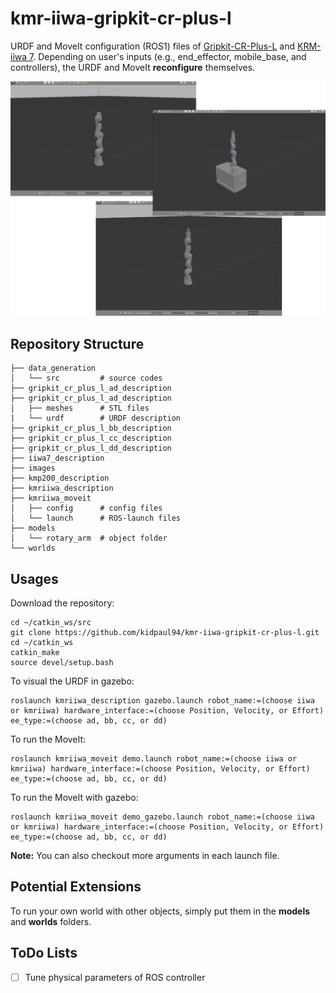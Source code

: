 # kmr-iiwa-gripkit-cr-plus-l
URDF and MoveIt configuration (ROS1) files of [Gripkit-CR-Plus-L](https://weiss-robotics.com/gripkit/) and [KRM-iiwa 7](https://www.kuka.com/en-us/products/mobility/mobile-robot-systems/kmr-iiwa). Depending on user's inputs (e.g., end_effector, mobile_base, and controllers), the URDF and MoveIt **reconfigure** themselves.

![Example 0](./images/demo.png)

## Repository Structure
    ├── data_generation
    │   └── src         # source codes
    ├── gripkit_cr_plus_l_ad_description
    ├── gripkit_cr_plus_l_ad_description
    │   ├── meshes      # STL files
    |   └── urdf        # URDF description
    ├── gripkit_cr_plus_l_bb_description
    ├── gripkit_cr_plus_l_cc_description
    ├── gripkit_cr_plus_l_dd_description
    ├── iiwa7_description
    ├── images              
    ├── kmp200_description
    ├── kmriiwa_description  
    ├── kmriiwa_moveit
    │   ├── config      # config files
    │   └── launch      # ROS-launch files
    ├── models
    │   └── rotary_arm  # object folder
    └── worlds

## Usages
Download the repository:

    cd ~/catkin_ws/src
    git clone https://github.com/kidpaul94/kmr-iiwa-gripkit-cr-plus-l.git
    cd ~/catkin_ws
    catkin_make
    source devel/setup.bash
    
To visual the URDF in gazebo:

    roslaunch kmriiwa_description gazebo.launch robot_name:=(choose iiwa or kmriiwa) hardware_interface:=(choose Position, Velocity, or Effort) ee_type:=(choose ad, bb, cc, or dd)
    
To run the MoveIt:

    roslaunch kmriiwa_moveit demo.launch robot_name:=(choose iiwa or kmriiwa) hardware_interface:=(choose Position, Velocity, or Effort) ee_type:=(choose ad, bb, cc, or dd)

To run the MoveIt with gazebo:

    roslaunch kmriiwa_moveit demo_gazebo.launch robot_name:=(choose iiwa or kmriiwa) hardware_interface:=(choose Position, Velocity, or Effort) ee_type:=(choose ad, bb, cc, or dd)

**Note:** You can also checkout more arguments in each launch file.

## Potential Extensions
To run your own world with other objects, simply put them in the **models** and **worlds** folders.

## ToDo Lists
- [ ] Tune physical parameters of ROS controller
